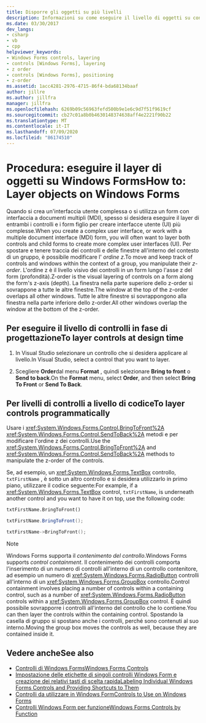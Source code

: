 ```yaml
---
title: Disporre gli oggetti su più livelli
description: Informazioni su come eseguire il livello di oggetti su controlli Windows Forms e form figlio per creare interfacce utente più complesse.
ms.date: 03/30/2017
dev_langs:
- csharp
- vb
- cpp
helpviewer_keywords:
- Windows Forms controls, layering
- controls [Windows Forms], layering
- z order
- controls [Windows Forms], positioning
- z-order
ms.assetid: 1acc4281-2976-4715-86f4-bda68134baaf
author: jillre
ms.author: jillfra
manager: jillfra
ms.openlocfilehash: 6269b09c56963fefd500b9e1e6c9d7f51f9619cf
ms.sourcegitcommit: cb27c01a8b0b4630148374638aff4e2221f90b22
ms.translationtype: MT
ms.contentlocale: it-IT
ms.lasthandoff: 07/09/2020
ms.locfileid: "86174510"
---
```

# <a name="how-to-layer-objects-on-windows-forms"></a><span data-ttu-id="80cbd-103">Procedura: eseguire il layer di oggetti su Windows Forms</span><span class="sxs-lookup"><span data-stu-id="80cbd-103">How to: Layer objects on Windows Forms</span></span>

<span data-ttu-id="80cbd-104">Quando si crea un'interfaccia utente complessa o si utilizza un form con interfaccia a documenti multipli (MDI), spesso si desidera eseguire il layer di entrambi i controlli e i form figlio per creare interfacce utente (UI) più complesse.</span><span class="sxs-lookup"><span data-stu-id="80cbd-104">When you create a complex user interface, or work with a multiple document interface (MDI) form, you will often want to layer both controls and child forms to create more complex user interfaces (UI).</span></span> <span data-ttu-id="80cbd-105">Per spostare e tenere traccia dei controlli e delle finestre all'interno del contesto di un gruppo, è possibile modificare l' *ordine z*.</span><span class="sxs-lookup"><span data-stu-id="80cbd-105">To move and keep track of controls and windows within the context of a group, you manipulate their *z-order*.</span></span> <span data-ttu-id="80cbd-106">L'ordine z è il livello visivo dei controlli in un form lungo l'asse z del form (profondità).</span><span class="sxs-lookup"><span data-stu-id="80cbd-106">Z-order is the visual layering of controls on a form along the form's z-axis (depth).</span></span> <span data-ttu-id="80cbd-107">La finestra nella parte superiore dello z-order si sovrappone a tutte le altre finestre.</span><span class="sxs-lookup"><span data-stu-id="80cbd-107">The window at the top of the z-order overlaps all other windows.</span></span> <span data-ttu-id="80cbd-108">Tutte le altre finestre si sovrappongono alla finestra nella parte inferiore dello z-order.</span><span class="sxs-lookup"><span data-stu-id="80cbd-108">All other windows overlap the window at the bottom of the z-order.</span></span>

## <a name="to-layer-controls-at-design-time"></a><span data-ttu-id="80cbd-109">Per eseguire il livello di controlli in fase di progettazione</span><span class="sxs-lookup"><span data-stu-id="80cbd-109">To layer controls at design time</span></span>

1. <span data-ttu-id="80cbd-110">In Visual Studio selezionare un controllo che si desidera applicare al livello.</span><span class="sxs-lookup"><span data-stu-id="80cbd-110">In Visual Studio, select a control that you want to layer.</span></span>

2. <span data-ttu-id="80cbd-111">Scegliere **Order**dal menu **Format** , quindi selezionare **Bring to front** o **Send to back**.</span><span class="sxs-lookup"><span data-stu-id="80cbd-111">On the **Format** menu, select **Order**, and then select **Bring To Front** or **Send To Back**.</span></span>

## <a name="to-layer-controls-programmatically"></a><span data-ttu-id="80cbd-112">Per livelli di controlli a livello di codice</span><span class="sxs-lookup"><span data-stu-id="80cbd-112">To layer controls programmatically</span></span>

<span data-ttu-id="80cbd-113">Usare i <xref:System.Windows.Forms.Control.BringToFront%2A> <xref:System.Windows.Forms.Control.SendToBack%2A> metodi e per modificare l'ordine z dei controlli.</span><span class="sxs-lookup"><span data-stu-id="80cbd-113">Use the <xref:System.Windows.Forms.Control.BringToFront%2A> and <xref:System.Windows.Forms.Control.SendToBack%2A> methods to manipulate the z-order of the controls.</span></span>

<span data-ttu-id="80cbd-114">Se, ad esempio, un <xref:System.Windows.Forms.TextBox> controllo, `txtFirstName` , è sotto un altro controllo e si desidera utilizzarlo in primo piano, utilizzare il codice seguente:</span><span class="sxs-lookup"><span data-stu-id="80cbd-114">For example, if a <xref:System.Windows.Forms.TextBox> control, `txtFirstName`, is underneath another control and you want to have it on top, use the following code:</span></span>

```vb
txtFirstName.BringToFront()
```

```csharp
txtFirstName.BringToFront();
```

```cpp
txtFirstName->BringToFront();
```

> [!NOTE]
> <span data-ttu-id="80cbd-115">Windows Forms supporta il *contenimento del controllo*.</span><span class="sxs-lookup"><span data-stu-id="80cbd-115">Windows Forms supports *control containment*.</span></span> <span data-ttu-id="80cbd-116">Il contenimento dei controlli comporta l'inserimento di un numero di controlli all'interno di un controllo contenitore, ad esempio un numero di <xref:System.Windows.Forms.RadioButton> controlli all'interno di un <xref:System.Windows.Forms.GroupBox> controllo.</span><span class="sxs-lookup"><span data-stu-id="80cbd-116">Control containment involves placing a number of controls within a containing control, such as a number of <xref:System.Windows.Forms.RadioButton> controls within a <xref:System.Windows.Forms.GroupBox> control.</span></span> <span data-ttu-id="80cbd-117">È quindi possibile sovrapporre i controlli all'interno del controllo che lo contiene.</span><span class="sxs-lookup"><span data-stu-id="80cbd-117">You can then layer the controls within the containing control.</span></span> <span data-ttu-id="80cbd-118">Spostando la casella di gruppo si spostano anche i controlli, perché sono contenuti al suo interno.</span><span class="sxs-lookup"><span data-stu-id="80cbd-118">Moving the group box moves the controls as well, because they are contained inside it.</span></span>

## <a name="see-also"></a><span data-ttu-id="80cbd-119">Vedere anche</span><span class="sxs-lookup"><span data-stu-id="80cbd-119">See also</span></span>

- [<span data-ttu-id="80cbd-120">Controlli di Windows Forms</span><span class="sxs-lookup"><span data-stu-id="80cbd-120">Windows Forms Controls</span></span>](index.md)
- [<span data-ttu-id="80cbd-121">Impostazione delle etichette di singoli controlli Windows Form e creazione dei relativi tasti di scelta rapida</span><span class="sxs-lookup"><span data-stu-id="80cbd-121">Labeling Individual Windows Forms Controls and Providing Shortcuts to Them</span></span>](labeling-individual-windows-forms-controls-and-providing-shortcuts-to-them.md)
- [<span data-ttu-id="80cbd-122">Controlli da utilizzare in Windows Form</span><span class="sxs-lookup"><span data-stu-id="80cbd-122">Controls to Use on Windows Forms</span></span>](controls-to-use-on-windows-forms.md)
- [<span data-ttu-id="80cbd-123">Controlli Windows Form per funzione</span><span class="sxs-lookup"><span data-stu-id="80cbd-123">Windows Forms Controls by Function</span></span>](windows-forms-controls-by-function.md)
